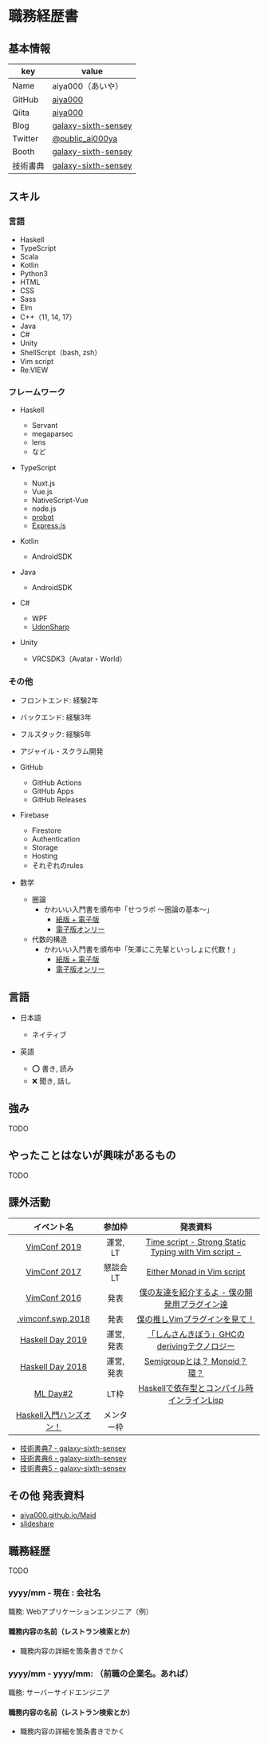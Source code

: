 # 職務経歴書

## 基本情報

|key|value|
|---|-----|
|Name|aiya000（あいや）|
|GitHub|[aiya000](https://github.com/aiya000)|
|Qiita|[aiya000](https://qiita.com/aiya000)|
|Blog|[galaxy-sixth-sensey](https://aiya000.github.io)|
|Twitter|[@public\_ai000ya](https://twitter.com/public_ai000ya)|
|Booth|[galaxy-sixth-sensey](https://aiya000.booth.pm)|
|技術書典|[galaxy-sixth-sensey](https://techbookfest.org/organization/5648161435549696)|

## スキル
### 言語

- Haskell
- TypeScript
- Scala
- Kotlin
- Python3
- HTML
- CSS
- Sass
- Elm
- C++（11, 14, 17）
- Java
- C#
- Unity
- ShellScript（bash, zsh）
- Vim script
- Re:VIEW

### フレームワーク

- Haskell
    - Servant
    - megaparsec
    - lens
    - など

- TypeScript
    - Nuxt.js
    - Vue.js
    - NativeScript-Vue
    - node.js
    - [probot](https://github.com/probot/probot)
    - [Express.js](https://expressjs.com/ja/)

- Kotlin
    - AndroidSDK

- Java
    - AndroidSDK

- C#
    - WPF
    - [UdonSharp](https://github.com/MerlinVR/UdonSharp)

- Unity
    - VRCSDK3（Avatar・World）

### その他

- フロントエンド: 経験2年
- バックエンド: 経験3年 <!-- 某有名社のあの音をアレする案件 -->
- フルスタック: 経験5年

- アジャイル・スクラム開発

- GitHub
    - GitHub Actions
    - GitHub Apps
    - GitHub Releases

- Firebase
    - Firestore
    - Authentication
    - Storage
    - Hosting
    - それぞれのrules

- 数学
    - 圏論
        - かわいい入門書を頒布中「せつラボ ～圏論の基本～」
            - [紙版 + 電子版](https://aiya000.booth.pm/items/1316747)
            - [電子版オンリー](https://aiya000.booth.pm/items/1298622)
    - 代数的構造
        - かわいい入門書を頒布中「矢澤にこ先輩といっしょに代数！」
            - [紙版 + 電子版](https://aiya000.booth.pm/items/1575006)
            - [電子版オンリー](https://aiya000.booth.pm/items/1040121)

## 言語

- 日本語
  - ネイティブ

- 英語
  - :o: 書き, 読み
  - :x: 聞き, 話し

## 強み

TODO

## やったことはないが興味があるもの

TODO

## 課外活動

| イベント名 | 参加枠 | 発表資料 |
|:-:|:-:|:-:|
| [VimConf 2019](https://vimconf.org/2019) | 運営, LT | [Time script - Strong Static Typing with Vim script -](https://aiya000.github.io/Maid/about-time-script) |
| [VimConf 2017](https://vimconf.org/2017) | 懇談会LT | [Either Monad in Vim script](https://aiya000.github.io/Maid/either-monad-in-vim-script) |
| [VimConf 2016](https://vimconf.org/2016) | 発表  | [僕の友達を紹介するよ - 僕の開発用プラグイン達](https://aiya000.github.io/Maid/my-vim-friends) |
| [.vimconf.swp.2018](https://vimconf.connpass.com/event/102292) | 発表  | [僕の推しVimプラグインを見て！](https://aiya000.github.io/Maid/vimconf.swp.2018) |
| [Haskell Day 2019](https://techplay.jp/event/727059) | 運営, 発表 | [「しんさんきぼう」GHCのderivingテクノロジー](https://aiya000.github.io/Maid/haskell-day-2019-deriving) |
| [Haskell Day 2018](https://haskell-jp.connpass.com/event/92617) | 運営, 発表 | [Semigroupとは？ Monoid？ 環？](https://aiya000.github.io/Maid/haskell-day-2019-deriving) |
| [ML Day#2](https://ml-lang.connpass.com/event/94284) | LT枠 | [Haskellで依存型とコンパイル時インラインLisp](https://aiya000.github.io/Maid/lisp-on-haskell-in-compile-time) |
| [Haskell入門ハンズオン！](https://shinjukuhs.connpass.com/event/58224) | メンター枠 | |

- [技術書典7 - galaxy-sixth-sensey](https://techbookfest.org/event/tbf07/circle/5762742296248320)
- [技術書典6 - galaxy-sixth-sensey](https://techbookfest.org/event/tbf06/circle/63720004)
- [技術書典5 - galaxy-sixth-sensey](https://techbookfest.org/event/tbf05/circle/43260001)

## その他 発表資料

- [aiya000.github.io/Maid](https://aiya000.github.io/Maid)
- [slideshare](https://www.slideshare.net/aiya000)

## 職務経歴

TODO

### yyyy/mm - 現在 : 会社名

職務: Webアプリケーションエンジニア（例）

#### 職務内容の名前（レストラン検索とか）

- 職務内容の詳細を箇条書きでかく

### yyyy/mm - yyyy/mm: （前職の企業名。あれば）

職務: サーバーサイドエンジニア

#### 職務内容の名前（レストラン検索とか）

- 職務内容の詳細を箇条書きでかく
